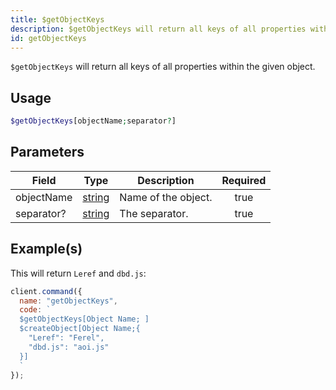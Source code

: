 ```yaml
---
title: $getObjectKeys
description: $getObjectKeys will return all keys of all properties within the given object.
id: getObjectKeys
---
```


`$getObjectKeys` will return all keys of all properties within the given object.

## Usage

```php
$getObjectKeys[objectName;separator?]
```

## Parameters

| Field      | Type                                                                                              | Description         | Required |
| ---------- | ------------------------------------------------------------------------------------------------- | ------------------- | :------: |
| objectName | [string](https://developer.mozilla.org/en-US/docs/Web/JavaScript/Reference/Global_Objects/String) | Name of the object. |   true   |
| separator? | [string](https://developer.mozilla.org/en-US/docs/Web/JavaScript/Reference/Global_Objects/String) | The separator.      |   true   |

## Example(s)

This will return `Leref` and `dbd.js`:

```javascript
client.command({
  name: "getObjectKeys",
  code: `
  $getObjectKeys[Object Name; ]
  $createObject[Object Name;{
    "Leref": "Ferel",
    "dbd.js": "aoi.js"
  }]
  `
});
```
